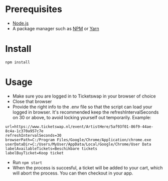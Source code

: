 # Prerequisites
- [Node.js]([Node.js](https://nodejs.org/en))
- A package manager such as [NPM](https://www.npmjs.com/) or [Yarn](https://yarnpkg.com/)

# Install
```
npm install
```

# Usage
- Make sure you are logged in to Ticketswap in your browser of choice
- Close that browser
- Provide the right info to the .env file so that the script can load your logged in browser. It's recommended keep the refreshIntervalSeconds on 30 or above, to avoid locking yourself out temporarily. Example:
```
url=https://www.ticketswap.nl/event/ArtistHere/5af93f01-86f9-44ae-8c4a-1c370a957c7e
refreshIntervalSeconds=30
browserPath=C:/Program Files/Google/Chrome/Application/chrome.exe
userDataDir=C:/Users/MyUser/AppData/Local/Google/Chrome/User Data
labelAvailableTickets=Beschikbare tickets
labelBuyTicket=Koop ticket
```
- Run `npm start`
- When the process is succesful, a ticket will be added to your cart, which will abort the process. You can then checkout in your app.